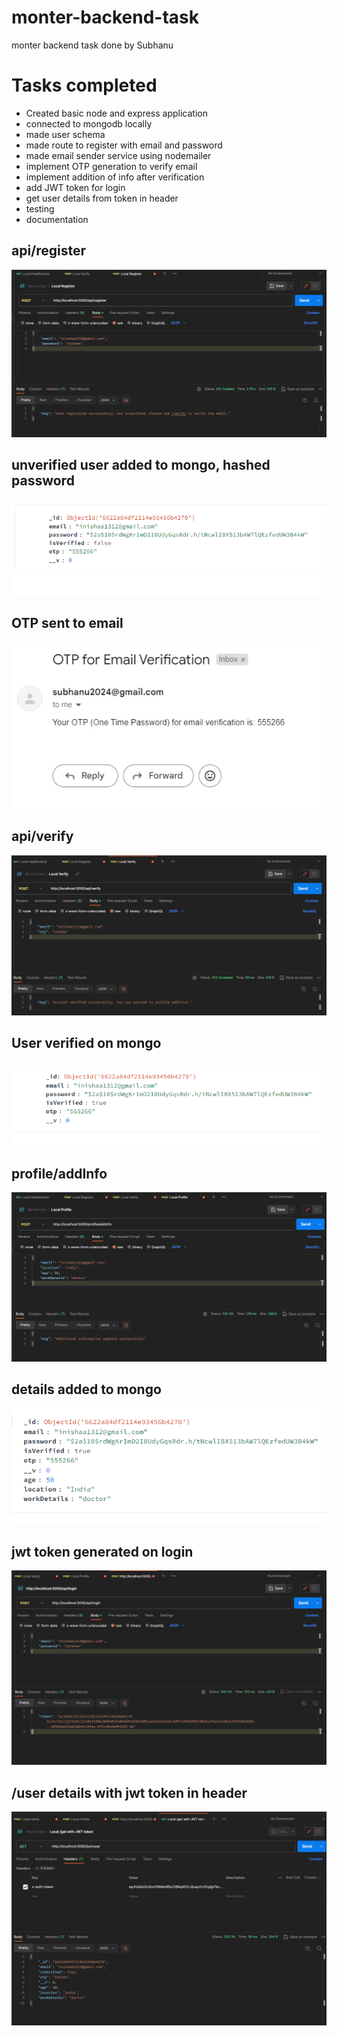 # monter-backend-task
 monter backend task done by Subhanu


# Tasks completed
- Created basic node and express application
- connected to mongodb locally
- made user schema
- made route to register with email and password
- made email sender service using nodemailer
- implement OTP generation to verify email
- implement addition of info after verification
- add JWT token for login
- get user details from token in header
- testing
- documentation


## api/register
![/register working](images/register.png)

## unverified user added to mongo, hashed password
![unverified user added to mongo](images/unverified-mongo.png)

## OTP sent to email
![otp sent to email](images/otp-email.png)

## api/verify
![user verify route](images/user-verify-route.png)

## User verified on mongo
![user verified](images/user-verified-mongo.png)

## profile/addInfo
![add info](images/add-info-route.png)

## details added to mongo
![details added to mongo](images/add-info-mongo.png)

## jwt token generated on login
![jwt token generated on login](images/login-route.png)

## /user details with jwt token in header
![/user details with jwt token in header](images/get-user-details.png)